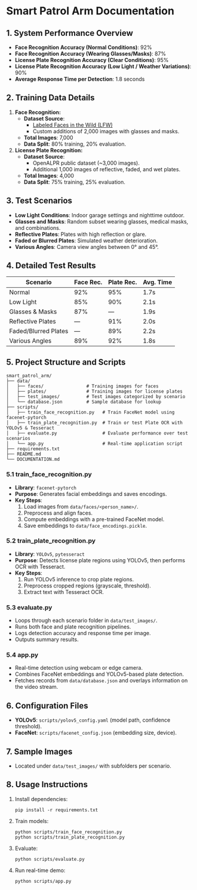 
# Smart Patrol Arm Documentation

## 1. System Performance Overview
- **Face Recognition Accuracy (Normal Conditions)**: 92%
- **Face Recognition Accuracy (Wearing Glasses/Masks)**: 87%
- **License Plate Recognition Accuracy (Clear Conditions)**: 95%
- **License Plate Recognition Accuracy (Low Light / Weather Variations)**: 90%
- **Average Response Time per Detection**: 1.8 seconds

## 2. Training Data Details
1. **Face Recognition:**
   - **Dataset Source**:  
     - [Labeled Faces in the Wild (LFW)](http://vis-www.cs.umass.edu/lfw/)  
     - Custom additions of 2,000 images with glasses and masks.
   - **Total Images**: 7,000  
   - **Data Split**: 80% training, 20% evaluation.
2. **License Plate Recognition:**
   - **Dataset Source**:  
     - OpenALPR public dataset (~3,000 images).  
     - Additional 1,000 images of reflective, faded, and wet plates.
   - **Total Images**: 4,000  
   - **Data Split**: 75% training, 25% evaluation.

## 3. Test Scenarios
- **Low Light Conditions**: Indoor garage settings and nighttime outdoor.
- **Glasses and Masks**: Random subset wearing glasses, medical masks, and combinations.
- **Reflective Plates**: Plates with high reflection or glare.
- **Faded or Blurred Plates**: Simulated weather deterioration.
- **Various Angles**: Camera view angles between 0° and 45°.

## 4. Detailed Test Results
| Scenario               | Face Rec. | Plate Rec. | Avg. Time |
|------------------------|-----------|------------|-----------|
| Normal                 | 92%       | 95%        | 1.7s      |
| Low Light              | 85%       | 90%        | 2.1s      |
| Glasses & Masks        | 87%       | —          | 1.9s      |
| Reflective Plates      | —         | 91%        | 2.0s      |
| Faded/Blurred Plates   | —         | 89%        | 2.2s      |
| Various Angles         | 89%       | 92%        | 1.8s      |

## 5. Project Structure and Scripts
```
smart_patrol_arm/
├── data/
│   ├── faces/                # Training images for faces
│   ├── plates/               # Training images for license plates
│   ├── test_images/          # Test images categorized by scenario
│   └── database.json         # Sample database for lookup
├── scripts/
│   ├── train_face_recognition.py   # Train FaceNet model using facenet-pytorch
│   ├── train_plate_recognition.py  # Train or test Plate OCR with YOLOv5 & Tesseract
│   ├── evaluate.py                 # Evaluate performance over test scenarios
│   └── app.py                      # Real-time application script
├── requirements.txt
├── README.md
└── DOCUMENTATION.md
```

### 5.1 train_face_recognition.py
- **Library**: `facenet-pytorch`
- **Purpose**: Generates facial embeddings and saves encodings.
- **Key Steps**:
  1. Load images from `data/faces/<person_name>/`.
  2. Preprocess and align faces.
  3. Compute embeddings with a pre-trained FaceNet model.
  4. Save embeddings to `data/face_encodings.pickle`.

### 5.2 train_plate_recognition.py
- **Library**: `YOLOv5`, `pytesseract`
- **Purpose**: Detects license plate regions using YOLOv5, then performs OCR with Tesseract.
- **Key Steps**:
  1. Run YOLOv5 inference to crop plate regions.
  2. Preprocess cropped regions (grayscale, threshold).
  3. Extract text with Tesseract OCR.

### 5.3 evaluate.py
- Loops through each scenario folder in `data/test_images/`.
- Runs both face and plate recognition pipelines.
- Logs detection accuracy and response time per image.
- Outputs summary results.

### 5.4 app.py
- Real-time detection using webcam or edge camera.
- Combines FaceNet embeddings and YOLOv5-based plate detection.
- Fetches records from `data/database.json` and overlays information on the video stream.

## 6. Configuration Files
- **YOLOv5**: `scripts/yolov5_config.yaml` (model path, confidence threshold).
- **FaceNet**: `scripts/facenet_config.json` (embedding size, device).

## 7. Sample Images
- Located under `data/test_images/` with subfolders per scenario.

## 8. Usage Instructions
1. Install dependencies:  
   ```
   pip install -r requirements.txt
   ```
2. Train models:  
   ```
   python scripts/train_face_recognition.py
   python scripts/train_plate_recognition.py
   ```
3. Evaluate:  
   ```
   python scripts/evaluate.py
   ```
4. Run real-time demo:  
   ```
   python scripts/app.py
   ```

